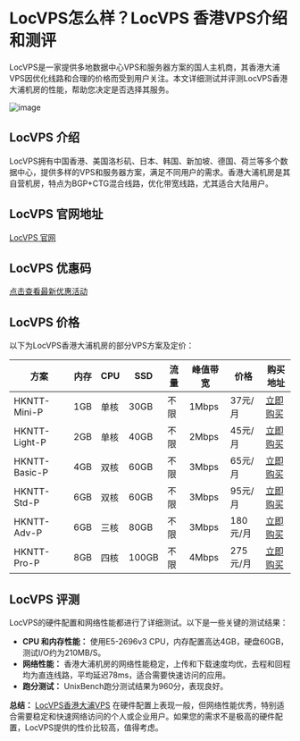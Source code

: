 # LocVPS怎么样？LocVPS 香港VPS介绍和测评

LocVPS是一家提供多地数据中心VPS和服务器方案的国人主机商，其香港大浦VPS因优化线路和合理的价格而受到用户关注。本文详细测试并评测LocVPS香港大浦机房的性能，帮助您决定是否选择其服务。

![image](https://github.com/maddie0412/LocVPS/assets/157267909/20409f0b-f71e-433d-b5a5-0962c298b0f6)

## LocVPS 介绍

LocVPS拥有中国香港、美国洛杉矶、日本、韩国、新加坡、德国、荷兰等多个数据中心，提供多样的VPS和服务器方案，满足不同用户的需求。香港大浦机房是其自营机房，特点为BGP+CTG混合线路，优化带宽线路，尤其适合大陆用户。

## LocVPS 官网地址

[LocVPS 官网](https://my.locvps.net/page.aspx?c=referral&u=49381)

## LocVPS 优惠码

[点击查看最新优惠活动](https://my.locvps.net/page.aspx?c=referral&u=49381)

## LocVPS 价格

以下为LocVPS香港大浦机房的部分VPS方案及定价：

| 方案          | 内存 | CPU | SSD  | 流量 | 峰值带宽 | 价格     | 购买地址     |
|-------------|-----|-----|------|-----|-------|--------|--------|
| HKNTT-Mini-P  | 1GB | 单核 | 30GB | 不限 | 1Mbps  | 37元/月 | [立即购买](https://my.locvps.net/page.aspx?c=referral&u=49381)     |
| HKNTT-Light-P | 2GB | 单核 | 40GB | 不限 | 2Mbps  | 45元/月 | [立即购买](https://my.locvps.net/page.aspx?c=referral&u=49381)     |
| HKNTT-Basic-P | 4GB | 双核 | 60GB | 不限 | 3Mbps  | 65元/月 | [立即购买](https://my.locvps.net/page.aspx?c=referral&u=49381)     |
| HKNTT-Std-P   | 6GB | 双核 | 60GB | 不限 | 3Mbps  | 95元/月 | [立即购买](https://my.locvps.net/page.aspx?c=referral&u=49381)     |
| HKNTT-Adv-P   | 6GB | 三核 | 80GB | 不限 | 3Mbps  | 180元/月| [立即购买](https://my.locvps.net/page.aspx?c=referral&u=49381)     |
| HKNTT-Pro-P   | 8GB | 四核 | 100GB| 不限 | 4Mbps  | 275元/月| [立即购买](https://my.locvps.net/page.aspx?c=referral&u=49381)     |

## LocVPS 评测

LocVPS的硬件配置和网络性能都进行了详细测试。以下是一些关键的测试结果：

- **CPU 和内存性能：** 使用E5-2696v3 CPU，内存配置高达4GB，硬盘60GB，测试I/O约为210MB/S。
- **网络性能：** 香港大浦机房的网络性能稳定，上传和下载速度均优，去程和回程均为直连线路，平均延迟78ms，适合需要快速访问的应用。
- **跑分测试：** UnixBench跑分测试结果为960分，表现良好。

**总结：** [LocVPS香港大浦VPS](https://my.locvps.net/page.aspx?c=referral&u=49381) 在硬件配置上表现一般，但网络性能优秀，特别适合需要稳定和快速网络访问的个人或企业用户。如果您的需求不是极高的硬件配置，LocVPS提供的性价比较高，值得考虑。



